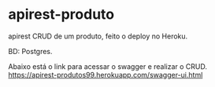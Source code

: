 # apirest-produto

apirest CRUD de um produto, feito o deploy no Heroku. 

BD: Postgres.

Abaixo está o link para acessar o swagger e realizar o CRUD.
https://apirest-produtos99.herokuapp.com/swagger-ui.html
